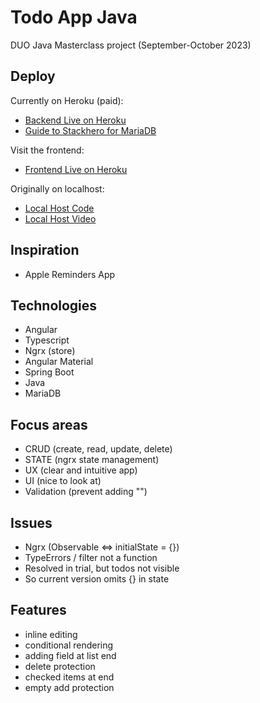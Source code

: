 # Todo App Java

DUO Java Masterclass project (September-October 2023)

## Deploy

Currently on Heroku (paid):
- [Backend Live on Heroku](https://duo-todo-app-java-5b713e6535ff.herokuapp.com/)
- [Guide to Stackhero for MariaDB](https://devcenter.heroku.com/articles/ah-mariadb-stackhero)

Visit the frontend:
- [Frontend Live on Heroku](https://duo-todo-app-angular-88e1837166f5.herokuapp.com/)

Originally on localhost:
- [Local Host Code](https://github.com/saskiaopdam/DUO-Todo-App-Java-localhost)
- [Local Host Video](https://youtu.be/kooHEsm1vi0)

## Inspiration

- Apple Reminders App

## Technologies

- Angular
- Typescript
- Ngrx (store)
- Angular Material
- Spring Boot
- Java
- MariaDB

## Focus areas

- CRUD (create, read, update, delete)
- STATE (ngrx state management)
- UX (clear and intuitive app)
- UI (nice to look at)
- Validation (prevent adding "")

## Issues

- Ngrx (Observable <=> initialState = {})
- TypeErrors / filter not a function
- Resolved in trial, but todos not visible
- So current version omits {} in state

## Features

- inline editing
- conditional rendering
- adding field at list end
- delete protection
- checked items at end
- empty add protection
